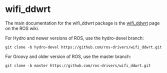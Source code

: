 wifi_ddwrt
==========

The main documentation for the wifi_ddwrt package is the [wifi_ddwrt](http://wiki.ros.org/wifi_ddwrt) page on the ROS wiki.

For Hydro and newer versions of ROS, use the hydro-devel branch:

    git clone -b hydro-devel https://github.com/ros-drivers/wifi_ddwrt.git

For Groovy and older version of ROS, use the master branch:

    git clone -b master https://github.com/ros-drivers/wifi_ddwrt.git
